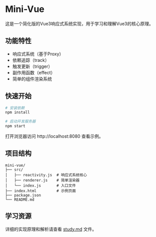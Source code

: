 # Mini-Vue

这是一个简化版的Vue3响应式系统实现，用于学习和理解Vue3的核心原理。

## 功能特性

- 响应式系统（基于Proxy）
- 依赖追踪（track）
- 触发更新（trigger）
- 副作用函数（effect）
- 简单的组件渲染系统

## 快速开始

```bash
# 安装依赖
npm install

# 启动开发服务器
npm start
```

打开浏览器访问 http://localhost:8080 查看示例。

## 项目结构

```
mini-vue/
├── src/
│   ├── reactivity.js  # 响应式系统核心
│   ├── renderer.js    # 简单渲染器
│   └── index.js       # 入口文件
├── index.html         # 示例页面
├── package.json
└── README.md
```

## 学习资源

详细的实现原理和解析请查看 [study.md](./study.md) 文件。 